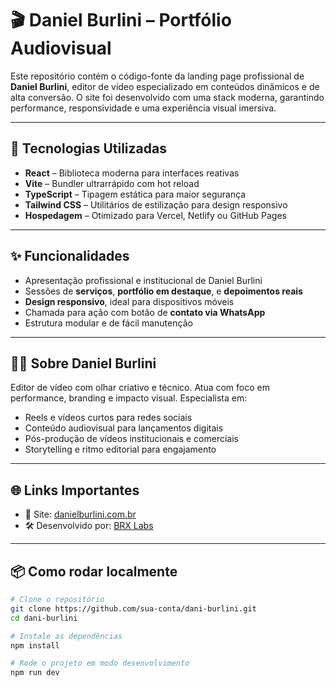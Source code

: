 # 🎬 Daniel Burlini – Portfólio Audiovisual

Este repositório contém o código-fonte da landing page profissional de **Daniel Burlini**, editor de vídeo especializado em conteúdos dinâmicos e de alta conversão. O site foi desenvolvido com uma stack moderna, garantindo performance, responsividade e uma experiência visual imersiva.

---

## 🚀 Tecnologias Utilizadas

- **React** – Biblioteca moderna para interfaces reativas
- **Vite** – Bundler ultrarrápido com hot reload
- **TypeScript** – Tipagem estática para maior segurança
- **Tailwind CSS** – Utilitários de estilização para design responsivo
- **Hospedagem** – Otimizado para Vercel, Netlify ou GitHub Pages

---

## ✨ Funcionalidades

- Apresentação profissional e institucional de Daniel Burlini
- Sessões de **serviços**, **portfólio em destaque**, e **depoimentos reais**
- **Design responsivo**, ideal para dispositivos móveis
- Chamada para ação com botão de **contato via WhatsApp**
- Estrutura modular e de fácil manutenção

---

## 👨‍💻 Sobre Daniel Burlini

Editor de vídeo com olhar criativo e técnico. Atua com foco em performance, branding e impacto visual. Especialista em:

- Reels e vídeos curtos para redes sociais
- Conteúdo audiovisual para lançamentos digitais
- Pós-produção de vídeos institucionais e comerciais
- Storytelling e ritmo editorial para engajamento

---

## 🌐 Links Importantes

- 🔗 Site: [danielburlini.com.br](https://danielburlini.com.br)
- 🛠 Desenvolvido por: [BRX Labs](https://brxlabs.com.br)

---

## 📦 Como rodar localmente

```bash
# Clone o repositório
git clone https://github.com/sua-conta/dani-burlini.git
cd dani-burlini

# Instale as dependências
npm install

# Rode o projeto em modo desenvolvimento
npm run dev
```
